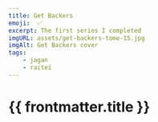 ```yaml
---
title: Get Backers
emoji:  ✅
excerpt: The first series I completed
imgURL: assets/get-backers-tome-15.jpg
imgAlt: Get Backers cover
tags: 
    - jagan
    - raitei
---
```


<script setup lang="ts">
import BlurryImage from '@components/BlurryImage.vue'

import { useData } from 'vitepress'

const {frontmatter} = useData();

</script>
<!-- LTeX: enabled=false -->
# {{ frontmatter.title }}
<!-- LTeX: enabled=true -->

<BlurryImage :srcUrl="frontmatter.imgURL" :alt="frontmatter.imgAlt" :width="250" :height="450" />